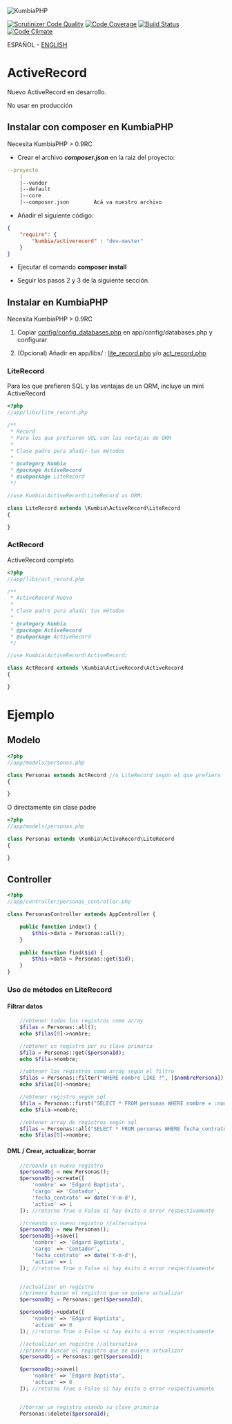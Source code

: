 ![KumbiaPHP](https://proto.kumbiaphp.com/img/kumbiaphp.svg)

[![Scrutinizer Code Quality](https://scrutinizer-ci.com/g/KumbiaPHP/ActiveRecord/badges/quality-score.png?s=f7230602070a9e9605d46544197bcdac46166612)](https://scrutinizer-ci.com/g/KumbiaPHP/ActiveRecord/)
[![Code Coverage](https://scrutinizer-ci.com/g/KumbiaPHP/ActiveRecord/badges/coverage.png?s=58997633701e84050c0ebd5334f3eb1bb8b7ad42)](https://scrutinizer-ci.com/g/KumbiaPHP/ActiveRecord/)
[![Build Status](https://travis-ci.org/KumbiaPHP/ActiveRecord.png?branch=master)](https://travis-ci.org/KumbiaPHP/ActiveRecord)
[![Code Climate](https://codeclimate.com/github/KumbiaPHP/ActiveRecord/badges/gpa.svg)](https://codeclimate.com/github/KumbiaPHP/ActiveRecord)

ESPAÑOL - [ENGLISH](/README.en.md)

# ActiveRecord

Nuevo ActiveRecord en desarrollo.

No usar en producción

## Instalar con composer en KumbiaPHP

Necesita KumbiaPHP > 0.9RC

* Crear el archivo ***composer.json*** en la raiz del proyecto:

```yml
--proyecto  
    |  
    |--vendor  
    |--default  
    |--core  
    |--composer.json        Acá va nuestro archivo  
```

* Añadir el siguiente código:

```json
{
    "require": {
        "kumbia/activerecord" : "dev-master"
    }
}
```

* Ejecutar el comando **composer install**

* Seguir los pasos 2 y 3 de la siguiente sección.

## Instalar en KumbiaPHP

Necesita KumbiaPHP > 0.9RC

1. Copiar [config/config_databases.php](config/config_databases.php) en app/config/databases.php y configurar

2. (Opcional) Añadir en app/libs/ : [lite_record.php](#literecord) y/o [act_record.php](#actrecord)


### LiteRecord

Para los que prefieren SQL y las ventajas de un ORM, incluye un mini ActiveRecord

```php
<?php
//app/libs/lite_record.php

/**
 * Record 
 * Para los que prefieren SQL con las ventajas de ORM
 *
 * Clase padre para añadir tus métodos
 *
 * @category Kumbia
 * @package ActiveRecord
 * @subpackage LiteRecord
 */

//use Kumbia\ActiveRecord\LiteRecord as ORM;

class LiteRecord extends \Kumbia\ActiveRecord\LiteRecord
{

}
```

### ActRecord

ActiveRecord completo

```php
<?php
//app/libs/act_record.php

/**
 * ActiveRecord Nuevo
 *
 * Clase padre para añadir tus métodos
 *
 * @category Kumbia
 * @package ActiveRecord
 * @subpackage ActiveRecord
 */

//use Kumbia\ActiveRecord\ActiveRecord;

class ActRecord extends \Kumbia\ActiveRecord\ActiveRecord
{

}
```

# Ejemplo

## Modelo

```php
<?php
//app/models/personas.php

class Personas extends ActRecord //o LiteRecord según el que prefiera
{

}
```
O directamente sin clase padre
```php
<?php
//app/models/personas.php

class Personas extends \Kumbia\ActiveRecord\LiteRecord
{

}
```
## Controller

```php
<?php
//app/controller/personas_controller.php

class PersonasController extends AppController {

    public function index() {
        $this->data = Personas::all();
    }
    
    public function find($id) {
        $this->data = Personas::get($id);
    }
}
```
### Uso de métodos en LiteRecord

#### Filtrar datos

```php
    //obtener todos los registros como array
    $filas = Personas::all();
    echo $filas[0]->nombre;

    //obtener un registro por su clave primaria
    $fila = Personas::get($personaId);
    echo $fila->nombre;

    //obtener los registros como array según el filtro 
    $filas = Personas::filter("WHERE nombre LIKE ?", [$nombrePersona]);
    echo $filas[0]->nombre;

    //obtener registro según sql
    $fila = Personas::first("SELECT * FROM personas WHERE nombre = :nombre", [":nombre" => $nombrePersona]);
    echo $fila->nombre;

    //obtener array de registros según sql
    $filas = Personas::all("SELECT * FROM personas WHERE fecha_contrato >= ?", [$fechaContrato]);
    echo $filas[0]->nombre;
```

#### DML / Crear, actualizar, borrar
```php
    //creando un nuevo registro
    $personaObj = new Personas();
    $personaObj->create([
        'nombre' => 'Edgard Baptista',
        'cargo' => 'Contador',
        'fecha_contrato' => date('Y-m-d'),
        'activo' => 1
    ]); //retorna True o False si hay éxito o error respectivamente

    //creando un nuevo registro //alternativa
    $personaObj = new Personas();
    $personaObj->save([
        'nombre' => 'Edgard Baptista',
        'cargo' => 'Contador',
        'fecha_contrato' => date('Y-m-d'),
        'activo' => 1
    ]); //retorna True o False si hay éxito o error respectivamente


    //actualizar un registro
    //primero buscar el registro que se quiere actualizar
    $personaObj = Personas::get($personaId);

    $personaObj->update([
        'nombre' => 'Edgard Baptista',
        'activo' => 0
    ]); //retorna True o False si hay éxito o error respectivamente

    //actualizar un registro //alternativa
    //primero buscar el registro que se quiere actualizar
    $personaObj = Personas::get($personaId);

    $personaObj->save([
        'nombre' => 'Edgard Baptista',
        'activo' => 0
    ]); //retorna True o False si hay éxito o error respectivamente


    //borrar un registro usando su clave primaria
    Personas::delete($personaId);
    
```

